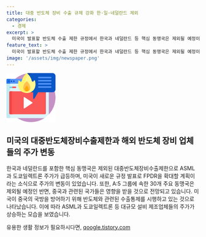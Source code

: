 ```yaml
---
title: 대중 반도체 장비 수출 규제 강화 한·일·네덜란드 제외
categories:
  - 경제
excerpt: >
  미국이 발표할 반도체 수출 제한 규정에서 한국과 네덜란드 등 핵심 동맹국은 제외될 예정이며, 이로 인해 ASML과 도쿄일렉트론 주가가 급등했다. 이에 따라 30개 동맹국 외 대만, 싱가포르, 이스라엘은 영향을 받을 것으로 보인다. 미국은 중국 칩 제조업체로의 반도체 제조장비 수출을 중단하고, 중국 기업을 무역제한 리스트에 추가할 계획이다. 이러한 규정으로 ASML과 도쿄일렉트론 등의 설비 제조업체들은 중국에 최고 사양의 고가 장비를 수출할 수 없게 될 전망이다.
feature_text: >
  미국이 발표할 반도체 수출 제한 규정에서 한국과 네덜란드 등 핵심 동맹국은 제외될 예정이며, 이로 인해 ASML과 도쿄일렉트론 주가가 급등했다. 이에 따라 30개 동맹국 외 대만, 싱가포르, 이스라엘은 영향을 받을 것으로 보인다. 미국은 중국 칩 제조업체로의 반도체 제조장비 수출을 중단하고, 중국 기업을 무역제한 리스트에 추가할 계획이다. 이러한 규정으로 ASML과 도쿄일렉트론 등의 설비 제조업체들은 중국에 최고 사양의 고가 장비를 수출할 수 없게 될 전망이다.
image: '/assets/img/newspaper.png'
---
```


<p><img src="/assets/img/news.png" alt="rentncar 속보" /></p>

<h2 data-ke-size="size26">미국의 대중반도체장비수출제한과 해외 반도체 장비 업체들의 주가 변동</h2>

<p>한국과 네덜란드를 포함한 핵심 동맹국은 제외된 대중반도체장비수출제한으로 ASML과 도쿄일렉트론 주가가 급등하며, 미국이 새로운 규정 발표로 FPDR을 확대할 계획이라는 소식으로 주가의 변동이 있었습니다. 또한, A:5 그룹에 속한 30개 주요 동맹국은 제외될 예정인 반면, 중국과 관련된 국가들은 영향을 받을 것으로 전망되고 있습니다. 미국이 중국의 국방을 방어하기 위해 반도체와 관련된 수출통제를 시행하고 있는 것으로 나타났습니다. 이에 따라 ASML과 도쿄일렉트론 등 대규모 설비 제조업체들의 주가가 상승하는 모습을 보였습니다.</p>
유용한 생활 정보가 필요하시다면, <a href="https://qoogle.tistory.com" rel="dofollow">qoogle.tistory.com</a>


